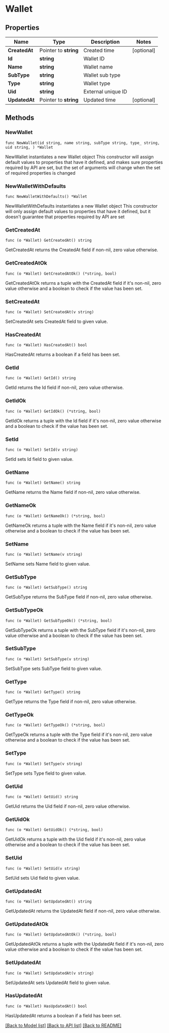 # Wallet

## Properties

Name | Type | Description | Notes
------------ | ------------- | ------------- | -------------
**CreatedAt** | Pointer to **string** | Created time | [optional] 
**Id** | **string** | Wallet ID | 
**Name** | **string** | Wallet name | 
**SubType** | **string** | Wallet sub type | 
**Type** | **string** | Wallet type | 
**Uid** | **string** | External unique ID | 
**UpdatedAt** | Pointer to **string** | Updated time | [optional] 

## Methods

### NewWallet

`func NewWallet(id string, name string, subType string, type_ string, uid string, ) *Wallet`

NewWallet instantiates a new Wallet object
This constructor will assign default values to properties that have it defined,
and makes sure properties required by API are set, but the set of arguments
will change when the set of required properties is changed

### NewWalletWithDefaults

`func NewWalletWithDefaults() *Wallet`

NewWalletWithDefaults instantiates a new Wallet object
This constructor will only assign default values to properties that have it defined,
but it doesn't guarantee that properties required by API are set

### GetCreatedAt

`func (o *Wallet) GetCreatedAt() string`

GetCreatedAt returns the CreatedAt field if non-nil, zero value otherwise.

### GetCreatedAtOk

`func (o *Wallet) GetCreatedAtOk() (*string, bool)`

GetCreatedAtOk returns a tuple with the CreatedAt field if it's non-nil, zero value otherwise
and a boolean to check if the value has been set.

### SetCreatedAt

`func (o *Wallet) SetCreatedAt(v string)`

SetCreatedAt sets CreatedAt field to given value.

### HasCreatedAt

`func (o *Wallet) HasCreatedAt() bool`

HasCreatedAt returns a boolean if a field has been set.

### GetId

`func (o *Wallet) GetId() string`

GetId returns the Id field if non-nil, zero value otherwise.

### GetIdOk

`func (o *Wallet) GetIdOk() (*string, bool)`

GetIdOk returns a tuple with the Id field if it's non-nil, zero value otherwise
and a boolean to check if the value has been set.

### SetId

`func (o *Wallet) SetId(v string)`

SetId sets Id field to given value.


### GetName

`func (o *Wallet) GetName() string`

GetName returns the Name field if non-nil, zero value otherwise.

### GetNameOk

`func (o *Wallet) GetNameOk() (*string, bool)`

GetNameOk returns a tuple with the Name field if it's non-nil, zero value otherwise
and a boolean to check if the value has been set.

### SetName

`func (o *Wallet) SetName(v string)`

SetName sets Name field to given value.


### GetSubType

`func (o *Wallet) GetSubType() string`

GetSubType returns the SubType field if non-nil, zero value otherwise.

### GetSubTypeOk

`func (o *Wallet) GetSubTypeOk() (*string, bool)`

GetSubTypeOk returns a tuple with the SubType field if it's non-nil, zero value otherwise
and a boolean to check if the value has been set.

### SetSubType

`func (o *Wallet) SetSubType(v string)`

SetSubType sets SubType field to given value.


### GetType

`func (o *Wallet) GetType() string`

GetType returns the Type field if non-nil, zero value otherwise.

### GetTypeOk

`func (o *Wallet) GetTypeOk() (*string, bool)`

GetTypeOk returns a tuple with the Type field if it's non-nil, zero value otherwise
and a boolean to check if the value has been set.

### SetType

`func (o *Wallet) SetType(v string)`

SetType sets Type field to given value.


### GetUid

`func (o *Wallet) GetUid() string`

GetUid returns the Uid field if non-nil, zero value otherwise.

### GetUidOk

`func (o *Wallet) GetUidOk() (*string, bool)`

GetUidOk returns a tuple with the Uid field if it's non-nil, zero value otherwise
and a boolean to check if the value has been set.

### SetUid

`func (o *Wallet) SetUid(v string)`

SetUid sets Uid field to given value.


### GetUpdatedAt

`func (o *Wallet) GetUpdatedAt() string`

GetUpdatedAt returns the UpdatedAt field if non-nil, zero value otherwise.

### GetUpdatedAtOk

`func (o *Wallet) GetUpdatedAtOk() (*string, bool)`

GetUpdatedAtOk returns a tuple with the UpdatedAt field if it's non-nil, zero value otherwise
and a boolean to check if the value has been set.

### SetUpdatedAt

`func (o *Wallet) SetUpdatedAt(v string)`

SetUpdatedAt sets UpdatedAt field to given value.

### HasUpdatedAt

`func (o *Wallet) HasUpdatedAt() bool`

HasUpdatedAt returns a boolean if a field has been set.


[[Back to Model list]](../README.md#documentation-for-models) [[Back to API list]](../README.md#documentation-for-api-endpoints) [[Back to README]](../README.md)


